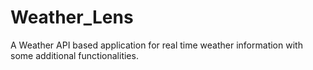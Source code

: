 # Weather_Lens

A Weather API based application for real time weather information with some additional functionalities.
